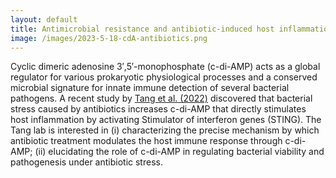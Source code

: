 ```yaml
---
layout: default
title: Antimicrobial resistance and antibiotic-induced host inflammation
image: /images/2023-5-18-cdA-antibiotics.png
---
```

Cyclic dimeric adenosine 3′,5′-monophosphate (c-di-AMP) acts as a global regulator for various prokaryotic physiological processes and a conserved microbial signature for innate immune detection of several bacterial pathogens. A recent study by [Tang et al. (2022)] discovered that bacterial stress caused by antibiotics increases c-di-AMP that directly stimulates host inflammation by activating Stimulator of interferon genes (STING). The Tang lab is interested in (i) characterizing the precise mechanism by which antibiotic treatment modulates the host immune response through c-di-AMP; (ii) elucidating the role of c-di-AMP in regulating bacterial viability and pathogenesis under antibiotic stress.



[Tang et al. (2022)]: https://www.sciencedirect.com/science/article/pii/S1931312822001585?via%3Dihub

